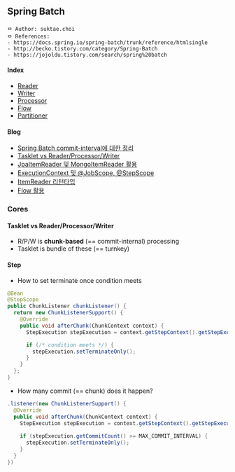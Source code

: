## Spring Batch

```
ㅁ Author: suktae.choi
ㅁ References:
- https://docs.spring.io/spring-batch/trunk/reference/htmlsingle
- http://becko.tistory.com/category/Spring-Batch
- https://jojoldu.tistory.com/search/spring%20batch
```

#### Index
- [Reader](reader)
- [Writer](writer)
- [Processor](processor)
- [Flow](flow)
- [Partitioner](partitioner)

#### Blog
- [Spring Batch commit-interval에 대한 정리](http://sheerheart.tistory.com/entry/Spring-Batch-commitinterval%EC%97%90-%EB%8C%80%ED%95%9C-%EC%A0%95%EB%A6%AC)
- [Tasklet vs Reader/Processor/Writer](http://www.baeldung.com/spring-batch-tasklet-chunk)
- [JpaItemReader 및 MongoItemReader 활용](http://devjms.tistory.com/72)
- [ExecutionContext 및 @JobScope, @StepScope](https://jojoldu.tistory.com/330)
- [ItemReader 리턴타입](https://jojoldu.tistory.com/132)
- [Flow 활용](https://jojoldu.tistory.com/328)

### Cores

#### Tasklet vs Reader/Processor/Writer

- R/P/W is **chunk-based** (== commit-internal) processing
- Tasklet is bundle of these (== turnkey)

#### Step

- How to set terminate once condition meets

```java
@Bean
@StepScope
public ChunkListener chunkListener() {
  return new ChunkListenerSupport() {
    @Override
    public void afterChunk(ChunkContext context) {
      StepExecution stepExecution = context.getStepContext().getStepExecution();

      if (/* condition meets */) {
        stepExecution.setTerminateOnly();          
      }
    }
  };
}
```

- How many commit (== chunk) does it happen?

```java
.listener(new ChunkListenerSupport() {
  @Override
  public void afterChunk(ChunkContext context) {
    StepExecution stepExecution = context.getStepContext().getStepExecution();
    
    if (stepExecution.getCommitCount() >= MAX_COMMIT_INTERVAL) {
      stepExecution.setTerminateOnly();
    }
  }
})
```

